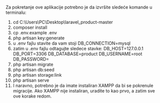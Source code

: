 Za pokretanje ove aplikacije potrebno je da izvršite sledeće komande u terminalu:

1. cd C:\Users\PC\Desktop\laravel_product-master
2. composer install
3. cp .env.example .env
4. php artisan key:generate
5. u .env fajlu stavite da vam stoji DB_CONNECTION=mysql
6. zatim u .env fajlu odtagujte sledece stavke:
    DB_HOST=127.0.0.1
    DB_PORT=3306
    DB_DATABASE=product
    DB_USERNAME=root
    DB_PASSWORD=
8. php artisan migrate
9. php artisan db:seed
10. php artisan storage:link
11. php artisan serve
12. I naravno, potrebno je da imate instaliran XAMPP da bi se pokrenule migracije. Ako XAMPP nije instaliran, uradite to kao prvo, a zatim sve ove korake redom.
